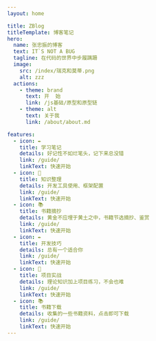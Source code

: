 ```yaml
---
layout: home

title: ZBlog
titleTemplate: 博客笔记
hero:
  name: 张忠振的博客
  text: IT`S NOT A BUG
  tagline: 在代码的世界中步履蹒跚
  image:
    src: /index/瑞克和莫蒂.png
    alt: zzz
  actions:
    - theme: brand
      text: 开  始
      link: /js基础/原型和原型链
    - theme: alt
      text: 关于我
      link: /about/about.md

features:
  - icon: ✒️
    title: 学习笔记
    details: 好记性不如烂笔头，记下来总没错
    link: /guide/
    linkText: 快速开始
  - icon: 📑
    title: 知识整理
    details: 开发工具使用、框架配置
    link: /guide/
    linkText: 快速开始
  - icon: 📚
    title: 书籍摘抄
    details: 黄金不应埋于黄土之中，书籍节选摘抄、鉴赏
    link: /guide/
    linkText: 快速开始
  - icon: ✒️
    title: 开发技巧
    details: 总有一个适合你
    link: /guide/
    linkText: 快速开始
  - icon: 📑
    title: 项目实战
    details: 理论知识加上项目练习，不会也难
    link: /guide/
    linkText: 快速开始
  - icon: 📚
    title: 书籍下载
    details: 收集的一些书籍资料，点击即可下载
    link: /guide/
    linkText: 快速开始
---
```

